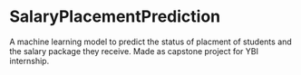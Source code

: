 # SalaryPlacementPrediction
 A machine learning model to predict the status of placment of students and the salary package they receive. Made as capstone project for YBI internship.

